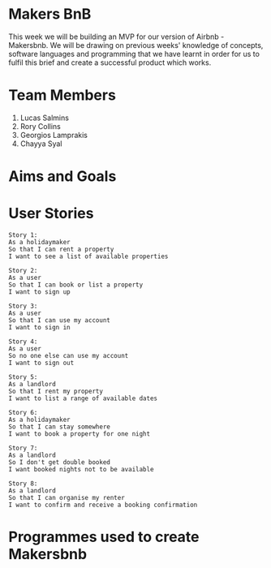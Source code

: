 # Makers BnB

This week we will be building an MVP for our version of Airbnb - Makersbnb. We will be drawing on previous weeks' knowledge of concepts, software languages and programming that we have learnt in order for us to fulfil this brief and create a successful product which works.

# Team Members

1. Lucas Salmins
2. Rory Collins
3. Georgios Lamprakis
4. Chayya Syal

# Aims and Goals

# User Stories

```
Story 1: 
As a holidaymaker
So that I can rent a property
I want to see a list of available properties

Story 2:
As a user
So that I can book or list a property
I want to sign up

Story 3:
As a user
So that I can use my account
I want to sign in

Story 4:
As a user
So no one else can use my account
I want to sign out

Story 5:
As a landlord
So that I rent my property
I want to list a range of available dates

Story 6:
As a holidaymaker
So that I can stay somewhere
I want to book a property for one night

Story 7:
As a landlord
So I don't get double booked
I want booked nights not to be available

Story 8:
As a landlord
So that I can organise my renter
I want to confirm and receive a booking confirmation

```

# Programmes used to create Makersbnb
